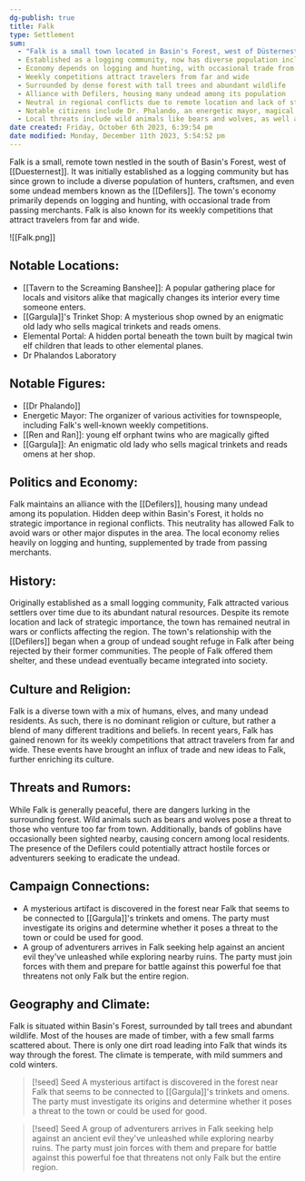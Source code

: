 ```yaml
---
dg-publish: true
title: Falk
type: Settlement
sum:
  - "Falk is a small town located in Basin's Forest, west of Düsternest"
  - Established as a logging community, now has diverse population including hunters, craftsmen, and undead members called Defilers 
  - Economy depends on logging and hunting, with occasional trade from passing merchants
  - Weekly competitions attract travelers from far and wide
  - Surrounded by dense forest with tall trees and abundant wildlife 
  - Alliance with Defilers, housing many undead among its population
  - Neutral in regional conflicts due to remote location and lack of strategic importance 
  - Notable citizens include Dr. Phalando, an energetic mayor, magical twin elf children, and Gargula (old lady who sells magical trinkets)
  - Local threats include wild animals like bears and wolves, as well as occasional goblin sightings
date created: Friday, October 6th 2023, 6:39:54 pm
date modified: Monday, December 11th 2023, 5:54:52 pm
---
```


Falk is a small, remote town nestled in the south of Basin's Forest, west of [[Duesternest]]. It was initially established as a logging community but has since grown to include a diverse population of hunters, craftsmen, and even some undead members known as the [[Defilers]]. The town's economy primarily depends on logging and hunting, with occasional trade from passing merchants. Falk is also known for its weekly competitions that attract travelers from far and wide.

![[Falk.png]]

## Notable Locations:
- [[Tavern to the Screaming Banshee]]: A popular gathering place for locals and visitors alike that magically changes its interior every time someone enters.
- [[Gargula]]'s Trinket Shop: A mysterious shop owned by an enigmatic old lady who sells magical trinkets and reads omens.
- Elemental Portal: A hidden portal beneath the town built by magical twin elf children that leads to other elemental planes.
- Dr Phalandos Laboratory

## Notable Figures:
- [[Dr Phalando]]
- Energetic Mayor: The organizer of various activities for townspeople, including Falk's well-known weekly competitions.
- [[Ren and Ran]]: young elf orphant twins who are magically gifted
- [[Gargula]]: An enigmatic old lady who sells magical trinkets and reads omens at her shop.

## Politics and Economy:

Falk maintains an alliance with the [[Defilers]], housing many undead among its population. Hidden deep within Basin's Forest, it holds no strategic importance in regional conflicts. This neutrality has allowed Falk to avoid wars or other major disputes in the area. The local economy relies heavily on logging and hunting, supplemented by trade from passing merchants.

## History:

Originally established as a small logging community, Falk attracted various settlers over time due to its abundant natural resources. Despite its remote location and lack of strategic importance, the town has remained neutral in wars or conflicts affecting the region. The town's relationship with the [[Defilers]] began when a group of undead sought refuge in Falk after being rejected by their former communities. The people of Falk offered them shelter, and these undead eventually became integrated into society.

## Culture and Religion:

Falk is a diverse town with a mix of humans, elves, and many undead residents. As such, there is no dominant religion or culture, but rather a blend of many different traditions and beliefs. In recent years, Falk has gained renown for its weekly competitions that attract travelers from far and wide. These events have brought an influx of trade and new ideas to Falk, further enriching its culture.

## Threats and Rumors:

While Falk is generally peaceful, there are dangers lurking in the surrounding forest. Wild animals such as bears and wolves pose a threat to those who venture too far from town. Additionally, bands of goblins have occasionally been sighted nearby, causing concern among local residents. The presence of the Defilers could potentially attract hostile forces or adventurers seeking to eradicate the undead.

## Campaign Connections:
- A mysterious artifact is discovered in the forest near Falk that seems to be connected to [[Gargula]]'s trinkets and omens. The party must investigate its origins and determine whether it poses a threat to the town or could be used for good.
- A group of adventurers arrives in Falk seeking help against an ancient evil they've unleashed while exploring nearby ruins. The party must join forces with them and prepare for battle against this powerful foe that threatens not only Falk but the entire region.

## Geography and Climate:

Falk is situated within Basin's Forest, surrounded by tall trees and abundant wildlife. Most of the houses are made of timber, with a few small farms scattered about. There is only one dirt road leading into Falk that winds its way through the forest. The climate is temperate, with mild summers and cold winters.

> [!seed] Seed
> A mysterious artifact is discovered in the forest near Falk that seems to be connected to [[Gargula]]'s trinkets and omens. The party must investigate its origins and determine whether it poses a threat to the town or could be used for good.

> [!seed] Seed
> A group of adventurers arrives in Falk seeking help against an ancient evil they've unleashed while exploring nearby ruins. The party must join forces with them and prepare for battle against this powerful foe that threatens not only Falk but the entire region.

